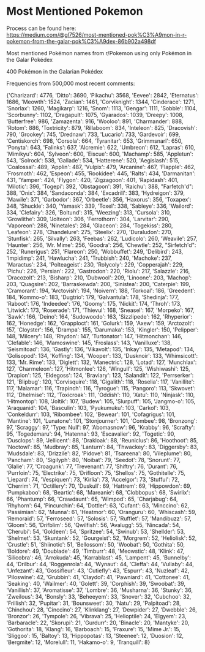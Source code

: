 # Most Mentioned Pokemon

Process can be found here: <br>
https://medium.com/@gl7526/most-mentioned-pok%C3%A9mon-in-r-pokemon-from-the-galar-pok%C3%A9dex-86b902a498df

Most mentioned Pokémon names from r/Pokemon using only Pokémon in the Galar Pokédex

400 Pokémon in the Galarian Pokédex

Frequencies from 500,000 most recent comments:

{'Charizard': 4776,
 'Ditto': 3690,
 'Pikachu': 3568,
 'Eevee': 2842,
 'Eternatus': 1686,
 'Meowth': 1524,
 'Zacian': 1461,
 'Corviknight': 1344,
 'Cinderace': 1271,
 'Snorlax': 1260,
 'Magikarp': 1216,
 'Snom': 1113,
 'Gengar': 1111,
 'Sobble': 1104,
 'Scorbunny': 1102,
 'Dragapult': 1075,
 'Gyarados': 1039,
 'Dreepy': 1008,
 'Butterfree': 986,
 'Zamazenta': 916,
 'Wooloo': 891,
 'Charmander': 888,
 'Rotom': 886,
 'Toxtricity': 879,
 'Rillaboom': 834,
 'Inteleon': 825,
 'Dracovish': 790,
 'Grookey': 745,
 'Drednaw': 733,
 'Lucario': 733,
 'Gardevoir': 699,
 'Centiskorch': 698,
 'Corsola': 664,
 'Tyranitar': 653,
 'Grimmsnarl': 650,
 'Ponyta': 643,
 'Falinks': 637,
 'Alcremie': 622,
 'Umbreon': 612,
 'Lapras': 610,
 'Mimikyu': 604,
 'Sylveon': 600,
 'Eiscue': 600,
 'Machamp': 585,
 'Appletun': 543,
 'Solrock': 538,
 'Gallade': 534,
 'Hatterene': 520,
 'Aegislash': 515,
 'Coalossal': 489,
 'Applin': 487,
 'Vulpix': 479,
 'Arcanine': 467,
 'Flapple': 462,
 'Frosmoth': 462,
 'Espeon': 455,
 'Rookidee': 445,
 'Ralts': 434,
 'Darmanitan': 431,
 'Yamper': 424,
 'Flygon': 420,
 'Zigzagoon': 401,
 'Rapidash': 401,
 'Milotic': 396,
 'Togepi': 392,
 'Obstagoon': 391,
 'Raichu': 388,
 "Farfetch'd": 388,
 'Onix': 384,
 'Sandaconda': 384,
 'Excadrill': 383,
 'Hydreigon': 379,
 'Mawile': 371,
 'Garbodor': 367,
 'Orbeetle': 356,
 'Haxorus': 356,
 'Toxapex': 348,
 'Shuckle': 340,
 'Yamask': 339,
 'Toxel': 338,
 'Sableye': 336,
 'Wailord': 334,
 'Clefairy': 326,
 'Boltund': 315,
 'Weezing': 313,
 'Cursola': 310,
 'Growlithe': 309,
 'Jolteon': 306,
 'Ferrothorn': 304,
 'Larvitar': 290,
 'Vaporeon': 288,
 'Ninetales': 284,
 'Glaceon': 284,
 'Togekiss': 280,
 'Leafeon': 278,
 'Chandelure': 275,
 'Steelix': 270,
 'Duraludon': 270,
 'Stunfisk': 265,
 'Silvally': 263,
 'Feebas': 262,
 'Ludicolo': 260,
 'Weavile': 257,
 'Haunter': 256,
 'Mr. Mime': 256,
 'Goodra': 256,
 'Chewtle': 252,
 "Sirfetch'd": 252,
 'Runerigus': 251,
 'Flareon': 250,
 'Wobbuffet': 249,
 'Delibird': 243,
 'Impidimp': 241,
 'Hawlucha': 241,
 'Trubbish': 240,
 'Machoke': 237,
 'Maractus': 234,
 'Polteageist': 230,
 'Rolycoly': 229,
 'Copperajah': 229,
 'Pichu': 226,
 'Persian': 222,
 'Gastrodon': 220,
 'Riolu': 217,
 'Salazzle': 216,
 'Dracozolt': 213,
 'Bisharp': 210,
 'Dubwool': 209,
 'Linoone': 203,
 'Machop': 203,
 'Quagsire': 202,
 'Barraskewda': 200,
 'Sinistea': 200,
 'Caterpie': 199,
 'Cramorant': 194,
 'Arctovish': 194,
 'Noivern': 188,
 'Torkoal': 186,
 'Greedent': 184,
 'Kommo-o': 183,
 'Dugtrio': 179,
 'Galvantula': 178,
 'Shedinja': 177,
 'Raboot': 176,
 'Indeedee': 176,
 'Goomy': 175,
 'Nickit': 174,
 'Throh': 173,
 'Litwick': 173,
 'Roserade': 171,
 'Thievul': 168,
 'Sneasel': 167,
 'Morpeko': 167,
 'Sawk': 166,
 'Deino': 164,
 'Sudowoodo': 163,
 'Sizzlipede': 162,
 'Rhyperior': 162,
 'Honedge': 162,
 'Grapploct': 161,
 'Golurk': 159,
 'Axew': 159,
 'Arctozolt': 157,
 'Cloyster': 156,
 'Drampa': 155,
 'Darumaka': 153,
 'Kingler': 150,
 'Pelipper': 148,
 'Milcery': 148,
 'Rhydon': 147,
 'Turtonator': 147,
 'Hitmonchan': 146,
 'Clefable': 146,
 'Mamoswine': 145,
 'Froslass': 143,
 'Vanilluxe': 138,
 'Seismitoad': 136,
 'Gastly': 136,
 'Vikavolt': 135,
 'Inkay': 135,
 'Metapod': 134,
 'Golisopod': 134,
 'Koffing': 134,
 'Wooper': 133,
 'Dusknoir': 133,
 'Whimsicott': 133,
 'Mr. Rime': 133,
 'Diglett': 132,
 'Manectric': 128,
 'Lotad': 127,
 'Munchlax': 127,
 'Charmeleon': 127,
 'Hitmonlee': 126,
 'Wingull': 125,
 'Wishiwashi': 125,
 'Drapion': 125,
 'Eldegoss': 124,
 'Braviary': 123,
 'Salandit': 122,
 'Perrserker': 121,
 'Blipbug': 120,
 'Corvisquire': 118,
 'Gigalith': 118,
 'Roselia': 117,
 'Vanillite': 117,
 'Malamar': 116,
 'Trapinch': 116,
 'Tyrogue': 115,
 'Pangoro': 113,
 'Skwovet': 112,
 'Dhelmise': 112,
 'Toxicroak': 111,
 'Oddish': 110,
 'Xatu': 110,
 'Ninjask': 110,
 'Hitmontop': 108,
 'Joltik': 107,
 'Budew': 105,
 'Slurpuff': 105,
 'Jangmo-o': 105,
 'Araquanid': 104,
 'Basculin': 103,
 'Pyukumuku': 103,
 'Carkol': 103,
 'Conkeldurr': 103,
 'Ribombee': 102,
 'Bewear': 101,
 'Cofagrigus': 101,
 'Mantine': 101,
 'Lunatone': 101,
 'Stonjourner': 101,
 'Combee': 98,
 'Bronzong': 97,
 'Scraggy': 97,
 'Type: Null': 97,
 'Abomasnow': 96,
 'Krabby': 96,
 'Scrafty': 95,
 'Togedemaru': 94,
 'Hatenna': 93,
 'Escavalier': 92,
 'Togetic': 90,
 'Dusclops': 89,
 'Jellicent': 88,
 'Drakloak': 88,
 'Reuniclus': 86,
 'Hoothoot': 85,
 'Noctowl': 85,
 'Mudbray': 85,
 'Lanturn': 84,
 'Thwackey': 83,
 'Diggersby': 83,
 'Mudsdale': 83,
 'Drizzile': 82,
 'Pidove': 81,
 'Tsareena': 80,
 'Vileplume': 80,
 'Pancham': 80,
 'Sigilyph': 80,
 'Noibat': 79,
 'Seedot': 78,
 'Snorunt': 77,
 'Glalie': 77,
 'Croagunk': 77,
 'Trevenant': 77,
 'Shiftry': 76,
 'Durant': 76,
 'Purrloin': 75,
 'Electrike': 75,
 'Drifloon': 75,
 'Shellos': 75,
 'Gothitelle': 75,
 'Liepard': 74,
 'Vespiquen': 73,
 'Kirlia': 73,
 'Accelgor': 73,
 'Stufful': 72,
 'Cherrim': 71,
 'Octillery': 70,
 'Duskull': 69,
 'Hattrem': 69,
 'Hippowdon': 69,
 'Pumpkaboo': 68,
 'Beartic': 68,
 'Mareanie': 68,
 'Clobbopus': 68,
 'Swirlix': 66,
 'Phantump': 66,
 'Crawdaunt': 65,
 'Wimpod': 65,
 'Charjabug': 64,
 'Rhyhorn': 64,
 'Pincurchin': 64,
 'Dottler': 63,
 'Cufant': 63,
 'Minccino': 62,
 'Passimian': 62,
 'Munna': 61,
 'Heatmor': 60,
 'Oranguru': 60,
 'Whiscash': 59,
 'Remoraid': 57,
 'Ferroseed': 57,
 'Solosis': 57,
 'Rufflet': 57,
 'Mandibuzz': 57,
 'Gloom': 56,
 'Drifblim': 56,
 'Qwilfish': 56,
 'Avalugg': 55,
 'Nincada': 54,
 'Cherubi': 54,
 'Goldeen': 54,
 'Spritzee': 54,
 'Swinub': 53,
 'Shellder': 53,
 'Shelmet': 53,
 'Skuntank': 52,
 'Gourgeist': 52,
 'Morgrem': 52,
 'Heliolisk': 52,
 'Crustle': 51,
 'Shiinotic': 51,
 'Bellossom': 50,
 'Woobat': 50,
 'Gothita': 50,
 'Boldore': 49,
 'Doublade': 49,
 'Timburr': 48,
 'Meowstic': 48,
 'Klink': 47,
 'Silicobra': 46,
 'Arrokuda': 45,
 'Karrablast': 45,
 'Lampent': 45,
 'Bunnelby': 44,
 'Drilbur': 44,
 'Roggenrola': 44,
 'Wynaut': 44,
 'Cleffa': 44,
 'Vullaby': 44,
 'Unfezant': 43,
 'Gossifleur': 43,
 'Cutiefly': 43,
 'Espurr': 43,
 'Nuzleaf': 42,
 'Piloswine': 42,
 'Grubbin': 41,
 'Claydol': 41,
 'Pawniard': 41,
 'Cottonee': 41,
 'Seaking': 40,
 'Wailmer': 40,
 'Golett': 39,
 'Corphish': 39,
 'Swoobat': 39,
 'Vanillish': 37,
 'Aromatisse': 37,
 'Lombre': 36,
 'Musharna': 36,
 'Stunky': 36,
 'Zweilous': 34,
 'Bonsly': 33,
 'Beheeyem': 33,
 'Snover': 32,
 'Cubchoo': 32,
 'Frillish': 32,
 'Pupitar': 31,
 'Bounsweet': 30,
 'Natu': 29,
 'Palpitoad': 28,
 'Chinchou': 28,
 'Cinccino': 27,
 'Klinklang': 27,
 'Dewpider': 27,
 'Dwebble': 26,
 'Bronzor': 26,
 'Tympole': 26,
 'Vibrava': 25,
 'Helioptile': 24,
 'Elgyem': 23,
 'Barbaracle': 22,
 'Skorupi': 21,
 'Gurdurr': 20,
 'Binacle': 20,
 'Mantyke': 20,
 'Gothorita': 18,
 'Klang': 16,
 'Barboach': 15,
 'Fraxure': 15,
 'Mime Jr.': 15,
 'Sliggoo': 15,
 'Baltoy': 13,
 'Hippopotas': 13,
 'Steenee': 12,
 'Duosion': 12,
 'Bergmite': 12,
 'Morelull': 11,
 'Hakamo-o': 9,
 'Tranquill': 8}
